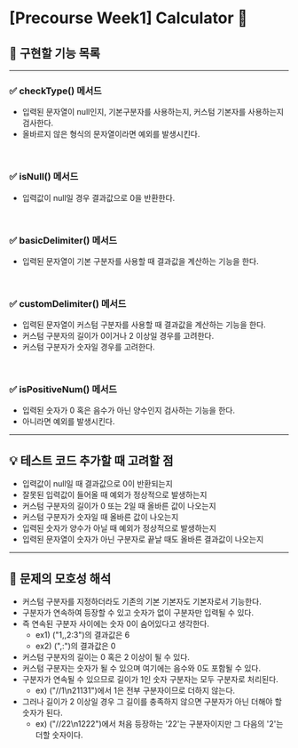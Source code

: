 # [Precourse Week1] Calculator 🧮

## 📑 구현할 기능 목록

---
### ✅ checkType() 메서드

- 입력된 문자열이 null인지, 기본구분자를 사용하는지, 커스텀 기본자를 사용하는지 검사한다.
- 올바르지 않은 형식의 문자열이라면 예외를 발생시킨다.
<br>

### ✅ isNull() 메서드

- 입력값이 null일 경우 결과값으로 0을 반환한다.
<br>

### ✅ basicDelimiter() 메서드

- 입력된 문자열이 기본 구분자를 사용할 때 결과값을 계산하는 기능을 한다.
<br>

### ✅ customDelimiter() 메서드

- 입력된 문자열이 커스텀 구분자를 사용할 때 결과값을 계산하는 기능을 한다.
- 커스텀 구분자의 길이가 0이거나 2 이상일 경우를 고려한다.
- 커스텀 구분자가 숫자일 경우를 고려한다.

<br>

### ✅ isPositiveNum() 메서드

- 입력된 숫자가 0 혹은 음수가 아닌 양수인지 검사하는 기능을 한다.
- 아니라면 예외를 발생시킨다.

---

## 💡 테스트 코드 추가할 때 고려할 점

- 입력값이 null일 때 결과값으로 0이 반환되는지
- 잘못된 입력값이 들어올 때 예외가 정상적으로 발생하는지
- 커스텀 구분자의 길이가 0 또는 2일 때 올바른 값이 나오는지
- 커스텀 구분자가 숫자일 때 올바른 값이 나오는지
- 입력된 숫자가 양수가 아닐 때 예외가 정상적으로 발생하는지
- 입력된 문자열이 숫자가 아닌 구분자로 끝날 때도 올바른 결과값이 나오는지


---
## 🧐 문제의 모호성 해석

- 커스텀 구분자를 지정하더라도 기존의 기본 기본자도 기본자로서 기능한다.
- 구분자가 연속하여 등장할 수 있고 숫자가 없이 구분자만 입력될 수 있다.
- 즉 연속된 구분자 사이에는 숫자 0이 숨어있다고 생각한다.
  - ex1) ("1,,2:3")의 결과값은 6
  - ex2) (",:")의 결과값은 0
- 커스텀 구분자의 길이는 0 혹은 2 이상이 될 수 있다.
- 커스텀 구분자는 숫자가 될 수 있으며 여기에는 음수와 0도 포함될 수 있다.
- 구분자가 연속될 수 있으므로 길이가 1인 숫자 구분자는 모두 구분자로 처리된다.
  - ex) ("//1\n21131")에서 1은 전부 구분자이므로 더하지 않는다.
- 그러나 길이가 2 이상일 경우 그 길이를 충족하지 않으면 구분자가 아닌 더해야 할 숫자가 된다.
  - ex) ("//22\n1222")에서 처음 등장하는 '22'는 구분자이지만 그 다음의 '2'는 더할 숫자이다.

<br>
<br>


